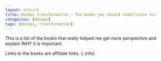 ```yaml
---
layout: article
title: DevOps transformation - The books you should read(listen to)
categories: [devops]
tags: [devops, transformation]
---
```


This is a list of the books that really helped me get more perspective and explain WHY it is important.

Links to the books are affiliate links.
{:.info}

